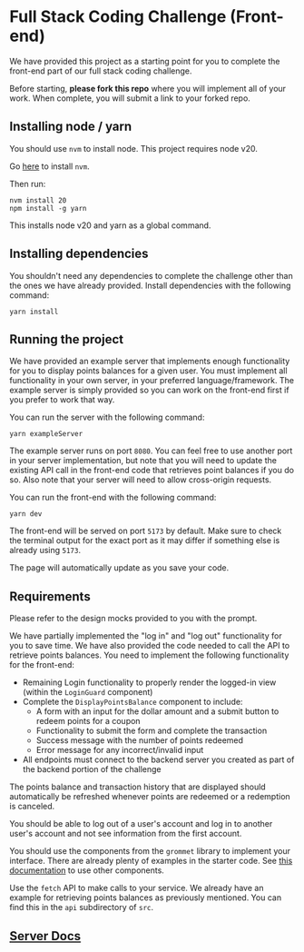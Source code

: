 # Full Stack Coding Challenge (Front-end)

We have provided this project as a starting point for you to complete the front-end part of our full stack coding challenge.

Before starting, **please fork this repo** where you will implement all of your work. When complete, you will submit a link to your forked repo.

## Installing node / yarn

You should use `nvm` to install node. This project requires node v20.

Go [here](https://github.com/nvm-sh/nvm/blob/master/README.md#installing-and-updating) to install `nvm`.

Then run:

```
nvm install 20
npm install -g yarn
```

This installs node v20 and yarn as a global command.

## Installing dependencies

You shouldn't need any dependencies to complete the challenge other than the ones we have already provided. Install dependencies with the following command:

```
yarn install
```

## Running the project

We have provided an example server that implements enough functionality for you to display points balances for a given user. You must implement all functionality in your own server, in your preferred language/framework. The example server is simply provided so you can work on the front-end first if you prefer to work that way.

You can run the server with the following command:

```
yarn exampleServer
```

The example server runs on port `8080`. You can feel free to use another port in your server implementation, but note that you will need to update the existing API call in the front-end code that retrieves point balances if you do so. Also note that your server will need to allow cross-origin requests.

You can run the front-end with the following command:

```
yarn dev
```

The front-end will be served on port `5173` by default. Make sure to check the terminal output for the exact port as it may differ if something else is already using `5173`.

The page will automatically update as you save your code.

## Requirements

Please refer to the design mocks provided to you with the prompt.

We have partially implemented the "log in" and "log out" functionality for you to save time. We have also provided the code needed to call the API to retrieve points balances. You need to implement the following functionality for the front-end:

- Remaining Login functionality to properly render the logged-in view (within the `LoginGuard` component)
- Complete the `DisplayPointsBalance` component to include:
  - A form with an input for the dollar amount and a submit button to redeem points for a coupon
  - Functionality to submit the form and complete the transaction
  - Success message with the number of points redeemed
  - Error message for any incorrect/invalid input
- All endpoints must connect to the backend server you created as part of the backend portion of the challenge

The points balance and transaction history that are displayed should automatically be refreshed whenever points are redeemed or a redemption is canceled.

You should be able to log out of a user's account and log in to another user's account and not see information from the first account.

You should use the components from the `grommet` library to implement your interface. There are already plenty of examples in the starter code. See [this documentation](https://v2.grommet.io/components) to use other components.

Use the `fetch` API to make calls to your service. We already have an example for retrieving points balances as previously mentioned. You can find this in the `api` subdirectory of `src`.

## [Server Docs](./loyaltypoints/README.md)
